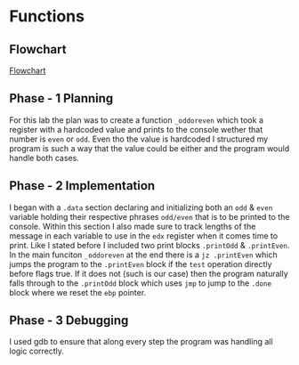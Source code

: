 # Functions

## Flowchart
[Flowchart](.docs/flowchart.jpg)

## Phase - 1 Planning
For this lab the plan was to create a function `_oddoreven` which took a register
with a hardcoded value and prints to the console wether that number is `even` or `odd`.
Even tho the value is hardcoded I structured my program is such a way that the value could
be either and the program would handle both cases. 

## Phase - 2 Implementation
I began with a `.data` section declaring and initializing both an `odd` & `even`
variable holding their respective phrases `odd/even` that is to be printed to the console.
Within this section I also made sure to track lengths of the message in each variable to 
use in the `edx` register when it comes time to print. Like I stated before I included 
two print blocks `.printOdd` & `.printEven`. In the main funciton `_oddoreven` at the end 
there is a `jz .printEven` which jumps the program to the `.printEven` block if the `test`
operation directly before flags true. If it does not (such is our case) then the program 
naturally falls through to the `.printOdd` block which uses `jmp` to jump to the `.done`
block where we reset the `ebp` pointer.

## Phase - 3 Debugging
I used gdb to ensure that along every step the program was handling all logic correctly.
